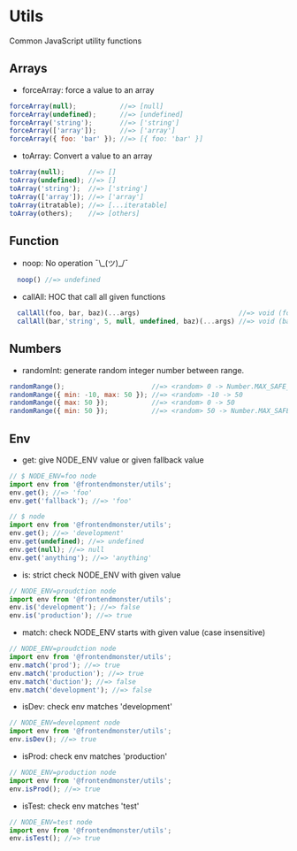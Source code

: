 # Utils

Common JavaScript utility functions

## Arrays

- forceArray: force a value to an array

```javascript
forceArray(null);           //=> [null]
forceArray(undefined);      //=> [undefined]
forceArray('string');       //=> ['string']
forceArray(['array']);      //=> ['array']
forceArray({ foo: 'bar' }); //=> [{ foo: 'bar' }]
```

- toArray: Convert a value to an array

```javascript
toArray(null);      //=> []
toArray(undefined); //=> []
toArray('string');  //=> ['string']
toArray(['array']); //=> ['array']
toArray(itratable); //=> [...iteratable]
toArray(others);    //=> [others]
```

## Function

- noop: No operation ¯\\\_(ツ)_/¯

```javascript
  noop() //=> undefined
```

- callAll: HOC that call all given functions

```javascript
  callAll(foo, bar, baz)(...args)                         //=> void (foo(args), bar(args), baz(args));
  callAll(bar,'string', 5, null, undefined, baz)(...args) //=> void (baz(args));
```


## Numbers

- randomInt: generate random integer number between range.

```javascript
randomRange();                      //=> <random> 0 -> Number.MAX_SAFE_INTEGER
randomRange({ min: -10, max: 50 }); //=> <random> -10 -> 50
randomRange({ max: 50 });           //=> <random> 0 -> 50
randomRange({ min: 50 });           //=> <random> 50 -> Number.MAX_SAFE_INTEGER
```

## Env

- get: give NODE_ENV value or given fallback value

```javascript
// $ NODE_ENV=foo node
import env from '@frontendmonster/utils';
env.get(); //=> 'foo'
env.get('fallback'); //=> 'foo'

// $ node
import env from '@frontendmonster/utils';
env.get(); //=> 'development'
env.get(undefined); //=> undefined
env.get(null); //=> null
env.get('anything'); //=> 'anything'
```

- is: strict check NODE_ENV with given value

```javascript
// NODE_ENV=proudction node
import env from '@frontendmonster/utils';
env.is('development'); //=> false
env.is('production'); //=> true
```

- match: check NODE_ENV starts with given value (case insensitive)

```javascript
// NODE_ENV=proudction node
import env from '@frontendmonster/utils';
env.match('prod'); //=> true
env.match('production'); //=> true
env.match('duction'); //=> false
env.match('development'); //=> false
```

- isDev: check env matches 'development'

```javascript
// NODE_ENV=development node
import env from '@frontendmonster/utils';
env.isDev(); //=> true
```

- isProd: check env matches 'production'

```javascript
// NODE_ENV=production node
import env from '@frontendmonster/utils';
env.isProd(); //=> true
```

- isTest: check env matches 'test'

```javascript
// NODE_ENV=test node
import env from '@frontendmonster/utils';
env.isTest(); //=> true
```
